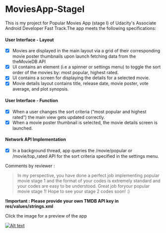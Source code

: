 # MoviesApp-StageI

This is my project for Popular Movies App (stage I) of Udacity's Associate Android Developer Fast Track.The app meets the following specifications:

#### User Interface - Layout ####
- [x] Movies are displayed in the main layout via a grid of their corresponding movie poster thumbnails upon launch fetching data from the        theMovieDB API
- [x] UI contains an element (i.e a spinner or settings menu) to toggle the sort order of the movies by: most popular, highest rated.
- [x] UI contains a screen for displaying the details for a selected movie.
- [x] Movie details layout contains title, release date, movie poster, vote average, and plot synopsis.
#### User Interface - Function ####
- [x] When a user changes the sort criteria (“most popular and highest rated”) the main view gets updated correctly.
- [x] When a movie poster thumbnail is selected, the movie details screen is launched.
#### Network API Implementation ####
- [x] In a background thread, app queries the /movie/popular or /movie/top_rated API for the sort criteria specified in the settings menu.

Comments by reviewer : 
> In my perspective, you have done a perfect job implementing popular movie stage 1 and the format of your codes is extremely standard and your codes are easy to be understood. Great job foryour popular movie stage 1! Hope to see your stage 2 codes soon! :)
 
__!Important : Please provide your own TMDB API key in res/values/strings.xml__

Click the image for a preview of the app

[![Alt text](https://img.youtube.com/vi/zW0mJGwVHRo/0.jpg)](https://www.youtube.com/watch?v=zW0mJGwVHRo)

